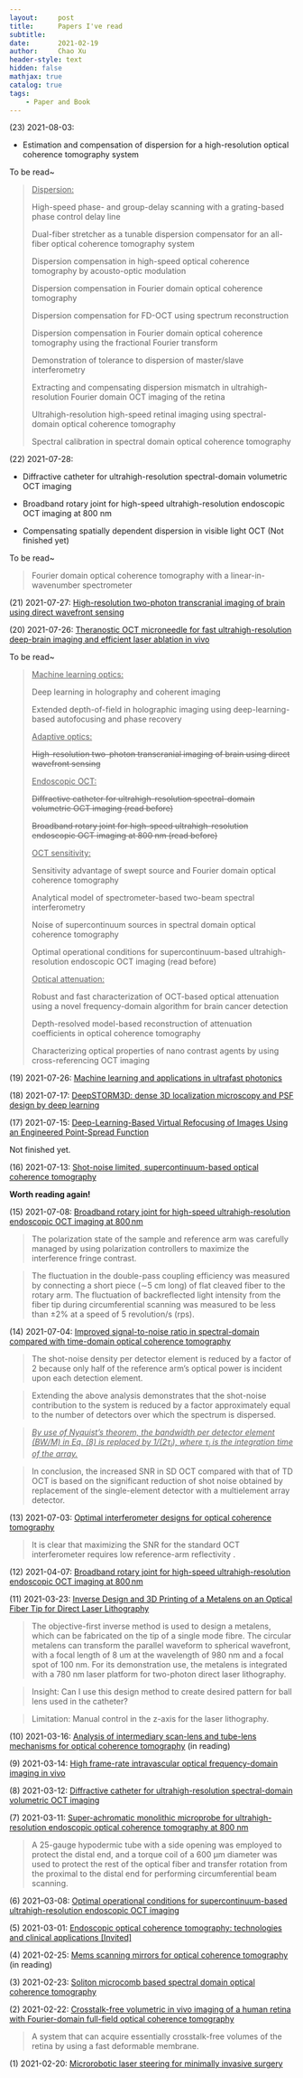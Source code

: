 ```yaml
---
layout:     post
title:      Papers I've read
subtitle:   
date:       2021-02-19
author:     Chao Xu
header-style: text
hidden: false
mathjax: true
catalog: true
tags:
    - Paper and Book
---
```




(23) 2021-08-03: 

- Estimation and compensation of dispersion for a high-resolution optical coherence tomography system

To be read~

> <u>Dispersion:</u> 
>
> High-speed phase- and group-delay scanning with a grating-based phase control delay line 
>
>  Dual-fiber stretcher as a tunable dispersion compensator for an all-fiber optical coherence tomography system 
>
>  Dispersion compensation in high-speed optical coherence tomography by acousto-optic modulation 
>
>  Dispersion compensation in Fourier domain optical coherence tomography  
>
> Dispersion compensation for FD-OCT using spectrum reconstruction  
>
> Dispersion compensation in Fourier domain optical coherence tomography using the fractional Fourier transform  
>
> Demonstration of tolerance to dispersion of master/slave interferometry  
>
> Extracting and compensating dispersion mismatch in ultrahigh-resolution Fourier domain OCT imaging of the retina   
>
> Ultrahigh-resolution high-speed retinal imaging using spectral-domain optical coherence tomography  
>
> Spectral calibration in spectral domain optical coherence tomography  

(22) 2021-07-28: 

- Diffractive catheter for ultrahigh-resolution spectral-domain volumetric OCT imaging

- Broadband rotary joint for high-speed ultrahigh-resolution endoscopic OCT imaging at 800 nm

- Compensating spatially dependent dispersion in visible light OCT (Not finished yet)

To be read~

> Fourier domain optical coherence tomography with a linear-in-wavenumber spectrometer

(21) 2021-07-27: [High-resolution two-photon transcranial imaging of brain using direct wavefront sensing](http://www.osapublishing.org/prj/abstract.cfm?URI=prj-9-6-1144)

(20) 2021-07-26: [Theranostic OCT microneedle for fast ultrahigh-resolution deep-brain imaging and efficient laser ablation in vivo](https://www.ncbi.nlm.nih.gov/pubmed/32300661)

To be read~

> <u>Machine learning optics:</u>
>
> Deep learning in holography and coherent imaging
>
> Extended depth-of-field in holographic imaging using deep-learning-based autofocusing and phase recovery
>
> <u>Adaptive optics:</u>
>
> ~~High-resolution two-photon transcranial imaging of brain using direct wavefront sensing~~
>
> <u>Endoscopic OCT:</u>
>
> ~~Diffractive catheter for ultrahigh-resolution spectral-domain volumetric OCT imaging (read before)~~
>
> ~~Broadband rotary joint for high-speed ultrahigh-resolution endoscopic OCT imaging at 800 nm (read before)~~
>
> <u>OCT sensitivity:</u>
>
> Sensitivity advantage of swept source and Fourier domain optical coherence tomography
>
> Analytical model of spectrometer-based two-beam spectral interferometry
>
> Noise of supercontinuum sources in spectral domain optical coherence tomography
>
> Optimal operational conditions for supercontinuum-based ultrahigh-resolution endoscopic OCT imaging (read before)
>
>  <u>Optical attenuation:</u>
>
> Robust and fast characterization of OCT-based optical attenuation using a novel frequency-domain algorithm for brain cancer detection
>
> Depth-resolved model-based reconstruction of attenuation coefficients in optical coherence tomography
>
> Characterizing optical properties of nano contrast agents by using cross-referencing OCT imaging







(19) 2021-07-26: [Machine learning and applications in ultrafast photonics](https://ui.adsabs.harvard.edu/link_gateway/2021NaPho..15...91G/doi:10.1038/s41566-020-00716-4)

(18) 2021-07-17: [DeepSTORM3D: dense 3D localization microscopy and PSF design by deep learning](https://doi.or--./10.1038/s41592-020-0853-5)

(17) 2021-07-15: [Deep-Learning-Based Virtual Refocusing of Images Using an Engineered Point-Spread Function](https://pubs.acs.org/action/showCitFormats?doi=10.1021/acsphotonics.1c00660&ref=pdf)

Not finished yet.

(16) 2021-07-13: [Shot-noise limited, supercontinuum-based optical coherence tomography](https://doi.org/10.1038/s41377-021-00574-x)

**Worth reading again!**

(15) 2021-07-08: [Broadband rotary joint for high-speed ultrahigh-resolution endoscopic OCT imaging at 800 nm](https://doi.org/10.1364/OL.42.004978)

> The polarization state of the sample and reference arm was carefully managed by using polarization controllers to maximize the interference fringe contrast.

> The fluctuation in the double-pass coupling efficiency was measured by connecting a short piece (∼5 cm long) of flat
> cleaved fiber to the rotary arm. The fluctuation of backreflected light intensity from the fiber tip during circumferential  scanning was measured to be less than ±2% at a speed of 5 revolution/s (rps).   

(14) 2021-07-04: [Improved signal-to-noise ratio in spectral-domain compared with time-domain optical coherence tomography](https://doi.org/10.1364/OL.28.002067)

> The shot-noise density per detector element is reduced by a factor of 2 because only half of the reference arm’s optical power is incident upon each detection element.  

> Extending the above analysis demonstrates that the shot-noise contribution to the system is reduced by a factor approximately equal to the number of detectors over which the spectrum is dispersed.  

> <u>*By use of Nyquist’s theorem, the bandwidth per detector element (BW/M) in Eq. (8) is replaced by 1/(2${\tau _i}$), where ${\tau _i}$ is the integration time of the array.*</u>  

> In conclusion, the increased SNR in SD OCT compared with that of TD OCT is based on the significant reduction of shot noise obtained by replacement of the single-element detector with a multielement array detector.  

(13) 2021-07-03: [Optimal interferometer designs for optical coherence tomography](https://doi.org/10.1364/OL.24.001484)

> It is clear that maximizing the SNR for the standard OCT interferometer requires low reference-arm reflectivity . 

(12) 2021-04-07: [Broadband rotary joint for high-speed ultrahigh-resolution endoscopic OCT imaging at 800 nm](https://doi.org/10.1364/OL.42.004978)

(11) 2021-03-23: [Inverse Design and 3D Printing of a Metalens on an Optical Fiber Tip for Direct Laser Lithography](https://doi.org/10.1021/acs.nanolett.0c04463)

> The objective-first inverse method is used to design a metalens, which can be fabricated on the tip of a single mode fibre. The circular metalens can transform the parallel waveform to spherical wavefront, with a focal length of 8 um at the wavelength of 980 nm and a focal spot of 100 nm. For its demonstration use, the metalens is integrated with a 780 nm laser platform for two-photon direct laser lithography.

> Insight: Can I use this design method to create desired pattern for ball lens used in the catheter? 

> Limitation: Manual control in the z-axis for the laser lithography. 

(10) 2021-03-16: [Analysis of intermediary scan-lens and tube-lens mechanisms for optical coherence tomography](https://doi.org/10.1364/AO.55.000646) (in reading)

(9) 2021-03-14: [High frame-rate intravascular optical frequency-domain imaging in vivo](https://doi.org/10.1364/BOE.5.000223)

(8) 2021-03-12: [Diffractive catheter for ultrahigh-resolution spectral-domain volumetric OCT imaging](https://doi.org/10.1364/OL.39.002016)

(7) 2021-03-11: [Super-achromatic monolithic microprobe for ultrahigh-resolution endoscopic optical coherence tomography at 800 nm](https://doi.org/10.1038/s41467-017-01494-4)

> A 25-gauge hypodermic tube with a side opening was employed to protect the distal end, and a torque coil of a 600 µm diameter was used to protect the rest of the optical fiber and transfer rotation from the proximal to the distal end for performing circumferential beam scanning. 

(6) 2021–03-08: [Optimal operational conditions for supercontinuum-based ultrahigh-resolution endoscopic OCT imaging](https://doi.org/10.1364/OL.41.000250)

(5) 2021-03-01: [Endoscopic optical coherence tomography: technologies and clinical applications [Invited]](http://dx.doi.org/10.1364/boe.8.002405)

(4) 2021-02-25: [Mems scanning mirrors for optical coherence tomography](https://doi.org/10.3390/photonics8010006) (in reading)

(3) 2021-02-23: [Soliton microcomb based spectral domain optical coherence tomography](https://www.nature.com/articles/s41467-020-20404-9)

(2) 2021-02-22: [Crosstalk-free volumetric in vivo imaging of a human retina with Fourier-domain full-field optical coherence tomography](https://www.osapublishing.org/boe/fulltext.cfm?uri=boe-10-12-6390&id=423370)

> A system that can acquire essentially crosstalk-free volumes of the retina by using a fast deformable membrane.

(1) 2021-02-20: [Microrobotic laser steering for minimally invasive surgery](https://robotics.sciencemag.org/content/6/50/eabd5476)























